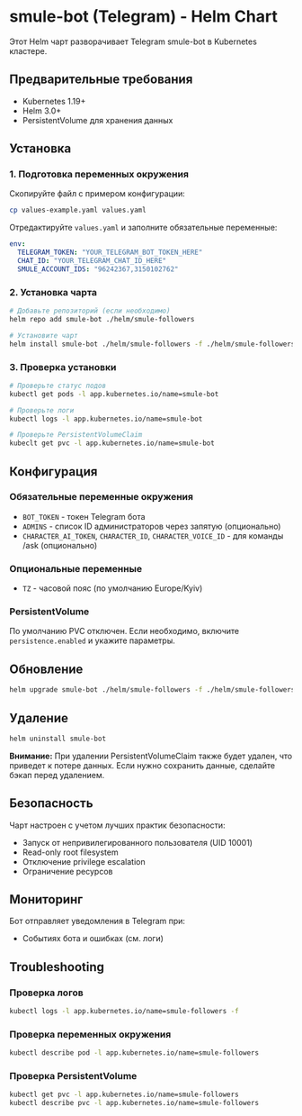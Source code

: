 # smule-bot (Telegram) - Helm Chart

Этот Helm чарт разворачивает Telegram smule-bot в Kubernetes кластере.

## Предварительные требования

- Kubernetes 1.19+
- Helm 3.0+
- PersistentVolume для хранения данных

## Установка

### 1. Подготовка переменных окружения

Скопируйте файл с примером конфигурации:

```bash
cp values-example.yaml values.yaml
```

Отредактируйте `values.yaml` и заполните обязательные переменные:

```yaml
env:
  TELEGRAM_TOKEN: "YOUR_TELEGRAM_BOT_TOKEN_HERE"
  CHAT_ID: "YOUR_TELEGRAM_CHAT_ID_HERE"
  SMULE_ACCOUNT_IDS: "96242367,3150102762"
```

### 2. Установка чарта

```bash
# Добавьте репозиторий (если необходимо)
helm repo add smule-bot ./helm/smule-followers

# Установите чарт
helm install smule-bot ./helm/smule-followers -f ./helm/smule-followers/values.yaml
```

### 3. Проверка установки

```bash
# Проверьте статус подов
kubectl get pods -l app.kubernetes.io/name=smule-bot

# Проверьте логи
kubectl logs -l app.kubernetes.io/name=smule-bot

# Проверьте PersistentVolumeClaim
kubeclt get pvc -l app.kubernetes.io/name=smule-bot
```

## Конфигурация

### Обязательные переменные окружения

- `BOT_TOKEN` - токен Telegram бота
- `ADMINS` - список ID администраторов через запятую (опционально)
- `CHARACTER_AI_TOKEN`, `CHARACTER_ID`, `CHARACTER_VOICE_ID` - для команды /ask (опционально)

### Опциональные переменные

- `TZ` - часовой пояс (по умолчанию Europe/Kyiv)

### PersistentVolume

По умолчанию PVC отключен. Если необходимо, включите `persistence.enabled` и укажите параметры.

## Обновление

```bash
helm upgrade smule-bot ./helm/smule-followers -f ./helm/smule-followers/values.yaml
```

## Удаление

```bash
helm uninstall smule-bot
```

**Внимание:** При удалении PersistentVolumeClaim также будет удален, что приведет к потере данных. Если нужно сохранить данные, сделайте бэкап перед удалением.

## Безопасность

Чарт настроен с учетом лучших практик безопасности:

- Запуск от непривилегированного пользователя (UID 10001)
- Read-only root filesystem
- Отключение privilege escalation
- Ограничение ресурсов

## Мониторинг

Бот отправляет уведомления в Telegram при:
- Событиях бота и ошибках (см. логи)

## Troubleshooting

### Проверка логов

```bash
kubectl logs -l app.kubernetes.io/name=smule-followers -f
```

### Проверка переменных окружения

```bash
kubectl describe pod -l app.kubernetes.io/name=smule-followers
```

### Проверка PersistentVolume

```bash
kubectl get pvc -l app.kubernetes.io/name=smule-followers
kubectl describe pvc -l app.kubernetes.io/name=smule-followers
```
